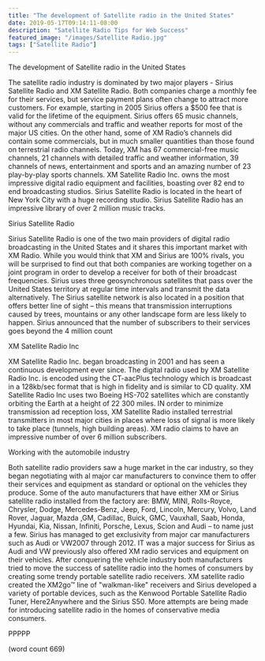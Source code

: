 ```yaml
---
title: "The development of Satellite radio in the United States"
date: 2019-05-17T09:14:11-08:00
description: "Satellite Radio Tips for Web Success"
featured_image: "/images/Satellite Radio.jpg"
tags: ["Satellite Radio"]
---
```


The development of Satellite radio in the United States

The satellite radio industry is dominated by two major players - Sirius Satellite Radio and XM Satellite Radio. Both companies charge a monthly fee for their services, but service payment plans often change to attract more customers. For example, starting in 2005 Sirius offers a $500 fee that is valid for the lifetime of the equipment. Sirius offers 65 music channels, without any commercials and traffic and weather reports for most of the major US cities. On the other hand, some of XM Radio’s channels did contain some commercials, but in much smaller quantities than those found on terrestrial radio channels. Today, XM has 67 commercial-free music channels, 21 channels with detailed traffic and weather information, 39 channels of news, entertainment and sports and an amazing number of 23 play-by-play sports channels. XM Satellite Radio Inc. owns the most impressive digital radio equipment and facilities, boasting over 82 end to end broadcasting studios. Sirius Satellite Radio is located in the heart of New York City with a huge recording studio. Sirius Satellite Radio has an impressive library of over 2 million music tracks.

Sirius Satellite Radio 

Sirius Satellite Radio is one of the two main providers of digital radio broadcasting in the United States and it shares this important market with XM Radio. While you would think that XM and Sirius are 100% rivals, you will be surprised to find out that both companies are working together on a joint program in order to develop a receiver for both of their broadcast frequencies. Sirius uses three geosynchronous satellites that pass over the United States territory at regular time intervals and transmit the data alternatively. The Sirius satellite network is also located in a position that offers better line of sight – this means that transmission interruptions caused by trees, mountains or any other landscape form are less likely to happen. Sirius announced that the number of subscribers to their services goes beyond the 4 million count

XM Satellite Radio Inc

XM Satellite Radio Inc. began broadcasting in 2001 and has seen a continuous development ever since. The digital radio used by XM Satellite Radio Inc. is encoded using the CT-aacPlus technology which is broadcast in a 128kb/sec format that is high in fidelity and is similar to CD quality. XM Satellite Radio Inc uses two Boeing HS-702 satellites which are constantly orbiting the Earth at a height of 22 300 miles. IN order to minimize transmission ad reception loss, XM Satellite Radio installed terrestrial transmitters in most major cities in places where loss of signal is more likely to take place (tunnels, high building areas). XM radio claims to have an impressive number of over 6 million subscribers. 

Working with the automobile industry

Both satellite radio providers saw a huge market in the car industry, so they began negotiating with al major car manufacturers to convince them to offer their services and equipment as standard or optional on the vehicles they produce. Some of the auto manufacturers that have either XM or Sirius satellite radio installed from the factory are: BMW, MINI, Rolls-Royce, Chrysler, Dodge, Mercedes-Benz, Jeep, Ford, Lincoln, Mercury, Volvo, Land Rover, Jaguar, Mazda ,GM, Cadillac, Buick, GMC, Vauxhall, Saab, Honda, Hyundai, Kia, Nissan, Infiniti, Porsche, Lexus, Scion and Audi – to name just a few. Sirius has managed to get exclusivity from major car manufacturers such as Audi or VW2007 through 2012. IT was a major success for Sirius as Audi and VW previously also offered XM radio services and equipment on their vehicles. After conquering the vehicle industry both manufacturers tried to move the success of satellite radio into the homes of consumers by creating some trendy portable satellite radio receivers. XM satellite radio created the XM2go™ line of "walkman-like" receivers and Sirius developed a variety of portable devices, such as the Kenwood Portable Satellite Radio Tuner, Here2Anywhere and the Sirius S50. More attempts are being made for introducing satellite radio in the homes of conservative media consumers. 

PPPPP

(word count 669)


